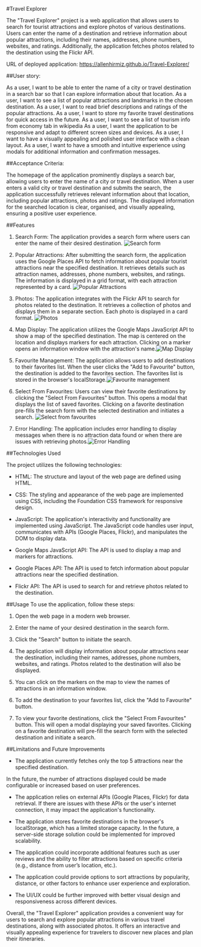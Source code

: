 #Travel Explorer

The "Travel Explorer" project is a web application that allows users to search for tourist attractions and explore photos of various destinations. Users can enter the name of a destination and retrieve information about popular attractions, including their names, addresses, phone numbers, websites, and ratings. Additionally, the application fetches photos related to the destination using the Flickr API.

URL of deployed application: https://allenhirmiz.github.io/Travel-Explorer/

##User story:

As a user, I want to be able to enter the name of a city or travel destination in a search bar so that I can explore information about that location.
As a user, I want to see a list of popular attractions and landmarks in the chosen destination.
As a user, I want to read brief descriptions and ratings of the popular attractions.
As a user, I want to store my favorite travel destinations for quick access in the future.
As a user, I want to see a list of tourism info from economy tab in wikipedia
As a user, I want the application to be responsive and adapt to different screen sizes and devices.
As a user, I want to have a visually appealing and polished user interface with a clean layout.
As a user, I want to have a smooth and intuitive experience using modals for additional information and confirmation messages.

##Acceptance Criteria:

The homepage of the application prominently displays a search bar, allowing users to enter the name of a city or travel destination.
When a user enters a valid city or travel destination and submits the search, the application successfully retrieves relevant information about that location, including popular attractions, photos and ratings.
The displayed information for the searched location is clear, organised, and visually appealing, ensuring a positive user experience.

##Features

1. Search Form: The application provides a search form where users can enter the name of their desired destination. ![Search form](./screenshots/Search%20form.jpg)

2. Popular Attractions: After submitting the search form, the application uses the Google Places API to fetch information about popular tourist attractions near the specified destination. It retrieves details such as attraction names, addresses, phone numbers, websites, and ratings. The information is displayed in a grid format, with each attraction represented by a card. ![Popular Attractions](./screenshots/Popular%20attractions.jpg)

3. Photos: The application integrates with the Flickr API to search for photos related to the destination. It retrieves a collection of photos and displays them in a separate section. Each photo is displayed in a card format. ![Photos](./screenshots/Photos.jpg)

4. Map Display: The application utilizes the Google Maps JavaScript API to show a map of the specified destination. The map is centered on the location and displays markers for each attraction. Clicking on a marker opens an information window with the attraction's name.![Map Display](./screenshots/Map%20display.jpg)

5. Favourite Management: The application allows users to add destinations to their favorites list. When the user clicks the "Add to Favourite" button, the destination is added to the favorites section. The favorites list is stored in the browser's localStorage.![Favourite management](./screenshots/Favourite%20Management.jpg)

6. Select From Favourites: Users can view their favorite destinations by clicking the "Select From Favourites" button. This opens a modal that displays the list of saved favorites. Clicking on a favorite destination pre-fills the search form with the selected destination and initiates a search. ![Select from favourites](./screenshots/Select%20from%20favourites.jpg)

7. Error Handling: The application includes error handling to display messages when there is no attraction data found or when there are issues with retrieving photos.![Error Handling](./screenshots/Error%20Handling.jpg)

##Technologies Used

The project utilizes the following technologies:

- HTML: The structure and layout of the web page are defined using HTML.

- CSS: The styling and appearance of the web page are implemented using CSS, including the Foundation CSS framework for responsive design.

- JavaScript: The application's interactivity and functionality are implemented using JavaScript. The JavaScript code handles user input, communicates with APIs (Google Places, Flickr), and manipulates the DOM to display data.

- Google Maps JavaScript API: The API is used to display a map and markers for attractions.

- Google Places API: The API is used to fetch information about popular attractions near the specified destination.

- Flickr API: The API is used to search for and retrieve photos related to the destination.

##Usage
To use the application, follow these steps:

1. Open the web page in a modern web browser.

2. Enter the name of your desired destination in the search form.

3. Click the "Search" button to initiate the search.

4. The application will display information about popular attractions near the destination, including their names, addresses, phone numbers, websites, and ratings. Photos related to the destination will also be displayed.

5. You can click on the markers on the map to view the names of attractions in an information window.

6. To add the destination to your favorites list, click the "Add to Favourite" button.

7. To view your favorite destinations, click the "Select From Favourites" button. This will open a modal displaying your saved favorites. Clicking on a favorite destination will pre-fill the search form with the selected destination and initiate a search.

##Limitations and Future Improvements

- The application currently fetches only the top 5 attractions near the specified destination.

In the future, the number of attractions displayed could be made configurable or increased based on user preferences.

- The application relies on external APIs (Google Places, Flickr) for data retrieval. If there are issues with these APIs or the user's internet connection, it may impact the application's functionality.

- The application stores favorite destinations in the browser's localStorage, which has a limited storage capacity. In the future, a server-side storage solution could be implemented for improved scalability.

- The application could incorporate additional features such as user reviews and the ability to filter attractions based on specific criteria (e.g., distance from user’s location, etc.).

- The application could provide options to sort attractions by popularity, distance, or other factors to enhance user experience and exploration.

- The UI/UX could be further improved with better visual design and responsiveness across different devices.

Overall, the "Travel Explorer" application provides a convenient way for users to search and explore popular attractions in various travel destinations, along with associated photos. It offers an interactive and visually appealing experience for travelers to discover new places and plan their itineraries.
